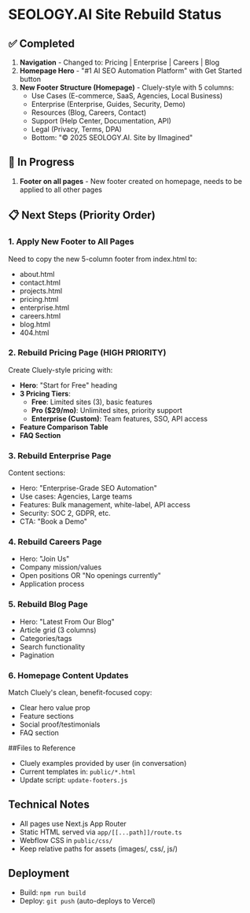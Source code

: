 # SEOLOGY.AI Site Rebuild Status

## ✅ Completed
1. **Navigation** - Changed to: Pricing | Enterprise | Careers | Blog
2. **Homepage Hero** - "#1 AI SEO Automation Platform" with Get Started button
3. **New Footer Structure (Homepage)** - Cluely-style with 5 columns:
   - Use Cases (E-commerce, SaaS, Agencies, Local Business)
   - Enterprise (Enterprise, Guides, Security, Demo)
   - Resources (Blog, Careers, Contact)
   - Support (Help Center, Documentation, API)
   - Legal (Privacy, Terms, DPA)
   - Bottom: "© 2025 SEOLOGY.AI. Site by IImagined"

## 🚧 In Progress
1. **Footer on all pages** - New footer created on homepage, needs to be applied to all other pages

## 📋 Next Steps (Priority Order)

### 1. Apply New Footer to All Pages
Need to copy the new 5-column footer from index.html to:
- about.html
- contact.html
- projects.html
- pricing.html
- enterprise.html
- careers.html
- blog.html
- 404.html

### 2. Rebuild Pricing Page (HIGH PRIORITY)
Create Cluely-style pricing with:
- **Hero**: "Start for Free" heading
- **3 Pricing Tiers**:
  - **Free**: Limited sites (3), basic features
  - **Pro ($29/mo)**: Unlimited sites, priority support
  - **Enterprise (Custom)**: Team features, SSO, API access
- **Feature Comparison Table**
- **FAQ Section**

### 3. Rebuild Enterprise Page
Content sections:
- Hero: "Enterprise-Grade SEO Automation"
- Use cases: Agencies, Large teams
- Features: Bulk management, white-label, API access
- Security: SOC 2, GDPR, etc.
- CTA: "Book a Demo"

### 4. Rebuild Careers Page
- Hero: "Join Us"
- Company mission/values
- Open positions OR "No openings currently"
- Application process

### 5. Rebuild Blog Page
- Hero: "Latest From Our Blog"
- Article grid (3 columns)
- Categories/tags
- Search functionality
- Pagination

### 6. Homepage Content Updates
Match Cluely's clean, benefit-focused copy:
- Clear hero value prop
- Feature sections
- Social proof/testimonials
- FAQ section

##Files to Reference
- Cluely examples provided by user (in conversation)
- Current templates in: `public/*.html`
- Update script: `update-footers.js`

## Technical Notes
- All pages use Next.js App Router
- Static HTML served via `app/[[...path]]/route.ts`
- Webflow CSS in `public/css/`
- Keep relative paths for assets (images/, css/, js/)

## Deployment
- Build: `npm run build`
- Deploy: `git push` (auto-deploys to Vercel)
